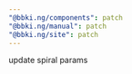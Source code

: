 ```yaml
---
"@bbki.ng/components": patch
"@bbki.ng/manual": patch
"@bbki.ng/site": patch
---
```


update spiral params
